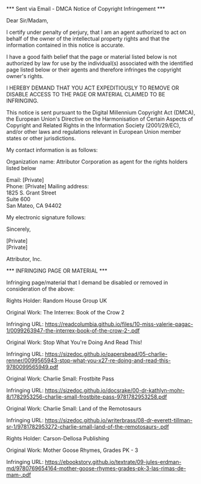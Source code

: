 *** Sent via Email - DMCA Notice of Copyright Infringement ***

Dear Sir/Madam,

I certify under penalty of perjury, that I am an agent authorized to act on behalf of the owner of the intellectual property rights and that the information contained in this notice is accurate.

I have a good faith belief that the page or material listed below is not authorized by law for use by the individual(s) associated with the identified page listed below or their agents and therefore infringes the copyright owner's rights.

I HEREBY DEMAND THAT YOU ACT EXPEDITIOUSLY TO REMOVE OR DISABLE ACCESS TO THE PAGE OR MATERIAL CLAIMED TO BE INFRINGING.

This notice is sent pursuant to the Digital Millennium Copyright Act (DMCA), the European Union's Directive on the Harmonisation of Certain Aspects of Copyright and Related Rights in the Information Society (2001/29/EC), and/or other laws and regulations relevant in European Union member states or other jurisdictions.

My contact information is as follows:

Organization name: Attributor Corporation as agent for the rights holders listed below

Email: [Private]  
Phone: [Private]
Mailing address:  
1825 S. Grant Street  
Suite 600  
San Mateo, CA 94402  

My electronic signature follows:

Sincerely,

[Private]  
[Private]  

Attributor, Inc.

*** INFRINGING PAGE OR MATERIAL ***

Infringing page/material that I demand be disabled or removed in consideration of the above:

Rights Holder: Random House Group UK

Original Work: The Interrex: Book of the Crow 2

Infringing URL: https://readcolumbia.github.io/files/10-miss-valerie-pagac-1/0099263947-the-interrex-book-of-the-crow-2-.pdf

Original Work: Stop What You're Doing And Read This!

Infringing URL: https://sizedoc.github.io/papersbead/05-charlie-renner/0099565943-stop-what-you-x27-re-doing-and-read-this-9780099565949.pdf

Original Work: Charlie Small: Frostbite Pass

Infringing URL: https://sizedoc.github.io/docsrake/00-dr-kathlyn-mohr-8/1782953256-charlie-small-frostbite-pass-9781782953258.pdf

Original Work: Charlie Small: Land of the Remotosaurs

Infringing URL: https://sizedoc.github.io/writerbrass/08-dr-everett-tillman-sr-1/9781782953272-charlie-small-land-of-the-remotosaurs-.pdf

Rights Holder: Carson-Dellosa Publishing

Original Work: Mother Goose Rhymes, Grades PK - 3

Infringing URL: https://ebookstory.github.io/textrate/09-jules-erdman-md/9780769654164-mother-goose-rhymes-grades-pk-3-las-rimas-de-mam-.pdf

